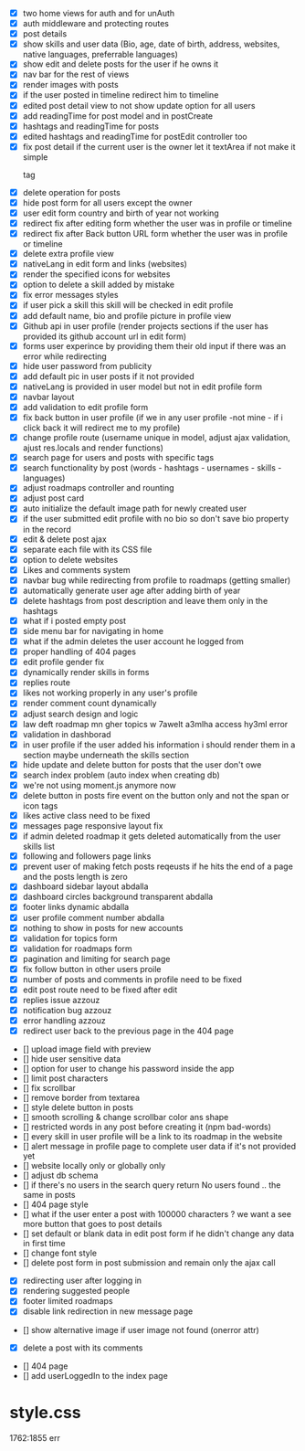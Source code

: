 - [x] two home views for auth and for unAuth
- [x] auth middleware and protecting routes
- [x] post details
- [x] show skills and user data (Bio, age, date of birth, address, websites, native languages, preferrable languages)
- [x] show edit and delete posts for the user if he owns it
- [x] nav bar for the rest of views
- [x] render images with posts
- [x] if the user posted in timeline redirect him to timeline
- [x] edited post detail view to not show update option for all users
- [x] add readingTime for post model and in postCreate
- [x] hashtags and readingTime for posts
- [x] edited hashtags and readingTime for postEdit controller too
- [x] fix post detail if the current user is the owner let it textArea if not make it simple <p> tag
- [x] delete operation for posts
- [x] hide post form for all users except the owner
- [x] user edit form country and birth of year not working
- [x] redirect fix after editing form whether the user was in profile or timeline
- [x] redirect fix after Back button URL form whether the user was in profile or timeline
- [x] delete extra profile view
- [x] nativeLang in edit form and links (websites)
- [x] render the specified icons for websites
- [x] option to delete a skill added by mistake
- [x] fix error messages styles
- [x] if user pick a skill this skill will be checked in edit profile
- [x] add default name, bio and profile picture in profile view
- [x] Github api in user profile (render projects sections if the user has provided its github account url in edit form)
- [x] forms user experince by providing them their old input if there was an error while redirecting
- [x] hide user password from publicity
- [x] add default pic in user posts if it not provided
- [x] nativeLang is provided in user model but not in edit profile form
- [x] navbar layout
- [x] add validation to edit profile form
- [x] fix back button in user profile (if we in any user profile -not mine - if i click back it will redirect me to my profile)
- [x] change profile route (username unique in model, adjust ajax validation, ajust res.locals and render functions)
- [x] search page for users and posts with specific tags
- [x] search functionality by post (words - hashtags - usernames - skills - languages)
- [x] adjust roadmaps controller and rounting
- [x] adjust post card
- [x] auto initialize the default image path for newly created user
- [x] if the user submitted edit profile with no bio so don't save bio property in the record
- [x] edit & delete post ajax
- [x] separate each file with its CSS file
- [x] option to delete websites
- [x] Likes and comments system
- [x] navbar bug while redirecting from profile to roadmaps (getting smaller)
- [x] automatically generate user age after adding birth of year
- [x] delete hashtags from post description and leave them only in the hashtags
- [x] what if i posted empty post
- [X] side menu bar for navigating in home
- [x] what if the admin deletes the user account he logged from
- [x] proper handling of 404 pages
- [x] edit profile gender fix
- [x] dynamically render skills in forms
- [x] replies route
- [x] likes not working properly in any user's profile
- [x] render comment count dynamically
- [x] adjust search design and logic
- [x] law deft roadmap mn gher topics w 7awelt a3mlha access hy3ml error
- [X] validation in dashborad
- [X] in user profile if the user added his information i should render them in a section maybe underneath the skills section
- [X] hide update and delete button for posts that the user don't owe
- [x] search index problem (auto index when creating db)
- [x] we're not using moment.js anymore now
- [x] delete button in posts fire event on the button only and not the span or icon tags
- [X] likes active class need to be fixed
- [X] messages page responsive layout fix
- [X] if admin deleted roadmap it gets deleted automatically from the user skills list
- [X] following and followers page links
- [X] prevent user of making fetch posts reqeusts if he hits the end of a page and the posts length is zero
- [x] dashboard sidebar layout abdalla
- [x] dashboard circles background transparent abdalla
- [x] footer links dynamic abdalla
- [x] user profile comment number abdalla
- [X] nothing to show in posts for new accounts
- [X] validation for topics form
- [X] validation for roadmaps form
- [X] pagination and limiting for search page
- [X] fix follow button in other users proile
- [X] number of posts and comments in profile need to be fixed
- [X] edit post route need to be fixed after edit
- [X] replies issue azzouz
- [X] notification bug azzouz
- [X] error handling azzouz
- [X] redirect user back to the previous page in the 404 page
- [] upload image field with preview
- [] hide user sensitive data
- [] option for user to change his password inside the app
- [] limit post characters
- [] fix scrollbar
- [] remove border from textarea
- [] style delete button in posts
- [] smooth scrolling & change scrollbar color ans shape
- [] restricted words in any post before creating it (npm bad-words)
- [] every skill in user profile will be a link to its roadmap in the website
- [] alert message in profile page to complete user data if it's not provided yet
- [] website locally only or globally only
- [] adjust db schema
- [] if there's no users in the search query return No users found .. the same in posts
- [] 404 page style
- [] what if the user enter a post with 100000 characters ? we want a see more button that goes to post details
- [] set default or blank data in edit post form if he didn't change any data in first time
- [] change font style
- [] delete post form in post submission and remain only the ajax call
- [X] redirecting user after logging in
- [X] rendering suggested people
- [X] footer limited roadmaps
- [X] disable link redirection in new message page
- [] show alternative image if user image not found (onerror attr)
- [X] delete a post with its comments
- [] 404 page
- [] add userLoggedIn to the index page

# style.css

1762:1855 err
